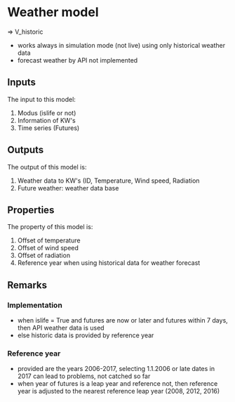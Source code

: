 # Weather model

=> V_historic

* works always in simulation mode (not live) using only historical weather data
* forecast weather by API not implemented


## Inputs
The input to this model:

1. Modus (islife or not)
1. Information of KW's
1. Time series (Futures)


## Outputs
The output of this model is:

1. Weather data to KW's (ID, Temperature, Wind speed, Radiation
2. Future weather: weather data base

## Properties
The property of this model is:

1. Offset of temperature
1. Offset of wind speed
1. Offset of radiation
1. Reference year when using historical data for weather forecast

## Remarks

### Implementation

* when islife = True and futures are now or later and futures within 7 days, then API weather data is used
* else historic data is provided by reference year

### Reference year

* provided are the years 2006-2017, selecting 1.1.2006 or late dates in 2017 can lead to problems, not catched so far
* when year of futures is a leap year and reference not, then reference year is adjusted to the nearest reference leap year (2008, 2012, 2016)
